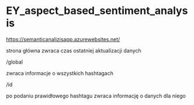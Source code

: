 # EY_aspect_based_sentiment_analysis


https://semanticanalizisapp.azurewebsites.net/


strona główna zwraca czas ostatniej aktualizacji danych


/global


zwraca informacje o wszystkich hashtagach


/id


po podaniu prawidłowego hashtagu zwraca informację o danych dla niego

